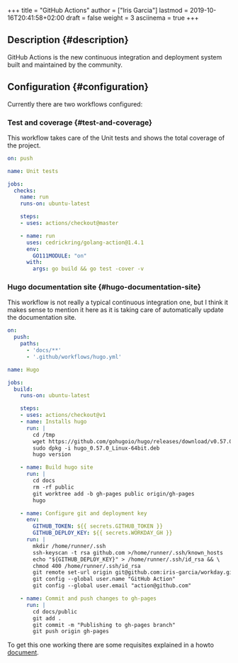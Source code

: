 +++
title = "GitHub Actions"
author = ["Iris Garcia"]
lastmod = 2019-10-16T20:41:58+02:00
draft = false
weight = 3
asciinema = true
+++

## Description {#description}

GitHub Actions is the new continuous integration and deployment system
built and maintained by the community.


## Configuration {#configuration}

Currently there are two workflows configured:


### Test and coverage {#test-and-coverage}

This workflow takes care of the Unit tests and shows the total
coverage of the project.

```yaml
on: push

name: Unit tests

jobs:
  checks:
    name: run
    runs-on: ubuntu-latest

    steps:
    - uses: actions/checkout@master

    - name: run
      uses: cedrickring/golang-action@1.4.1
      env:
        GO111MODULE: "on"
      with:
        args: go build && go test -cover -v
```


### Hugo documentation site {#hugo-documentation-site}

This workflow is not really a typical continuous integration one, but
I think it makes sense to mention it here as it is taking care of
automatically update the documentation site.

```yaml
on:
  push:
    paths:
      - 'docs/**'
      - '.github/workflows/hugo.yml'

name: Hugo

jobs:
  build:
    runs-on: ubuntu-latest

    steps:
    - uses: actions/checkout@v1
    - name: Installs hugo
      run: |
        cd /tmp
        wget https://github.com/gohugoio/hugo/releases/download/v0.57.0/hugo_0.57.0_Linux-64bit.deb
        sudo dpkg -i hugo_0.57.0_Linux-64bit.deb
        hugo version

    - name: Build hugo site
      run: |
        cd docs
        rm -rf public
        git worktree add -b gh-pages public origin/gh-pages
        hugo

    - name: Configure git and deployment key
      env:
        GITHUB_TOKEN: ${{ secrets.GITHUB_TOKEN }}
        GITHUB_DEPLOY_KEY: ${{ secrets.WORKDAY_GH }}
      run: |
        mkdir /home/runner/.ssh
        ssh-keyscan -t rsa github.com >/home/runner/.ssh/known_hosts
        echo "${GITHUB_DEPLOY_KEY}" > /home/runner/.ssh/id_rsa && \
        chmod 400 /home/runner/.ssh/id_rsa
        git remote set-url origin git@github.com:iris-garcia/workday.git
        git config --global user.name "GitHub Action"
        git config --global user.email "action@github.com"

    - name: Commit and push changes to gh-pages
      run: |
        cd docs/public
        git add .
        git commit -m "Publishing to gh-pages branch"
        git push origin gh-pages
```

To get this one working there are some requisites explained in a howto
[document](/howto/gh-pages).
